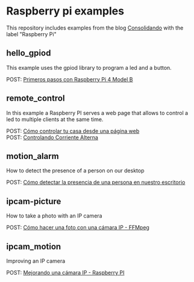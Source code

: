 # Raspberry pi examples

This repository includes examples from the blog [Consolidando](http://diy.elmolidelanoguera.com/) with the label "Raspberry Pi"
 
## hello_gpiod
This example uses the gpiod library to program a led and a button.

POST: [Primeros pasos con Raspberry Pi 4 Model B](http://diy.elmolidelanoguera.com/2021/04/raspberry-pi-4-model-b.html)


## remote_control
In this example a Raspberry PI serves a web page that allows to control a led to multiple clients at the same time.

POST: [Cómo controlar tu casa desde una página web](http://diy.elmolidelanoguera.com/2021/05/como-controlar-tu-casa-desde-una-pagina.html)  
POST: [Controlando Corriente Alterna](https://diy.elmolidelanoguera.com/2022/03/controlando-corriente-alterna-rele.html)

## motion_alarm
How to detect the presence of a person on our desktop

POST: [Cómo detectar la presencia de una persona en nuestro escritorio](https://diy.elmolidelanoguera.com/2022/03/detectando-corriente-alterna-sensor-de.html)

## ipcam-picture
How to take a photo with an IP camera

POST: [Cómo hacer una foto con una cámara IP - FFMpeg](https://diy.elmolidelanoguera.com/2022/04/como-hacer-una-foto-con-una-camara-ip.html)

## ipcam_motion

Improving an IP camera

POST: [Mejorando una cámara IP - Raspberry PI](https://diy.elmolidelanoguera.com/2022/04/mejorando-una-camara-ip-raspberry-pi.html)